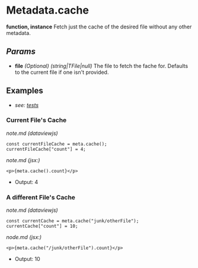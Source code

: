 # Metadata.cache
**function, instance**
Fetch just the cache of the desired file without any other metadata.
## *Params*
- **file** *(Optional) (string|TFile|null)* The file to fetch the fache for. Defaults to the current file if one isn't provided.
## Examples
- *see: [tests](https://github.com/Meep-Tech/obsidian-metadata-api-plugin/blob/master/tests/function%20Metadata.cache/test.md)*
### Current File's Cache
*note.md (dataviewjs)* 
```dataviewjs
const currentFileCache = meta.cache();
currentFileCache["count"] = 4;
```
*note.md (jsx:)*
```jsx:
<p>{meta.cache().count}</p>
```
- Output: 4
### A different File's Cache
*note.md (dataviewjs)*
```dataviewjs
const currentCache = meta.cache("junk/otherFile");
currentCache["count"] = 10;
```
*node.md (jsx:)*
```jsx:
<p>{meta.cache("/junk/otherFile").count}</p>
```
- Output: 10